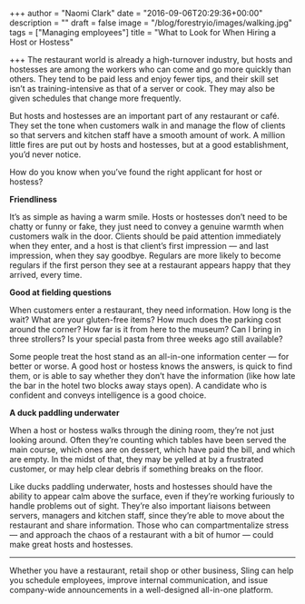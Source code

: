 +++
author = "Naomi Clark"
date = "2016-09-06T20:29:36+00:00"
description = ""
draft = false
image = "/blog/forestryio/images/walking.jpg"
tags = ["Managing employees"]
title = "What to Look for When Hiring a Host or Hostess"

+++
The restaurant world is already a high-turnover industry, but hosts and hostesses are among the workers who can come and go more quickly than others. They tend to be paid less and enjoy fewer tips, and their skill set isn’t as training-intensive as that of a server or cook. They may also be given schedules that change more frequently.

But hosts and hostesses are an important part of any restaurant or café. They set the tone when customers walk in and manage the flow of clients so that servers and kitchen staff have a smooth amount of work. A million little fires are put out by hosts and hostesses, but at a good establishment, you’d never notice.

How do you know when you’ve found the right applicant for host or hostess?

**Friendliness**

It’s as simple as having a warm smile. Hosts or hostesses don’t need to be chatty or funny or fake, they just need to convey a genuine warmth when customers walk in the door. Clients should be paid attention immediately when they enter, and a host is that client’s first impression — and last impression, when they say goodbye. Regulars are more likely to become regulars if the first person they see at a restaurant appears happy that they arrived, every time.

**Good at fielding questions**

When customers enter a restaurant, they need information. How long is the wait? What are your gluten-free items? How much does the parking cost around the corner? How far is it from here to the museum? Can I bring in three strollers? Is your special pasta from three weeks ago still available?

Some people treat the host stand as an all-in-one information center — for better or worse. A good host or hostess knows the answers, is quick to find them, or is able to say whether they don’t have the information (like how late the bar in the hotel two blocks away stays open). A candidate who is confident and conveys intelligence is a good choice.

**A duck paddling underwater**

When a host or hostess walks through the dining room, they’re not just looking around. Often they’re counting which tables have been served the main course, which ones are on dessert, which have paid the bill, and which are empty. In the midst of that, they may be yelled at by a frustrated customer, or may help clear debris if something breaks on the floor.

Like ducks paddling underwater, hosts and hostesses should have the ability to appear calm above the surface, even if they’re working furiously to handle problems out of sight. They’re also important liaisons between servers, managers and kitchen staff, since they’re able to move about the restaurant and share information. Those who can compartmentalize stress — and approach the chaos of a restaurant with a bit of humor — could make great hosts and hostesses.

* * *

Whether you have a restaurant, retail shop or other business, Sling can help you schedule employees, improve internal communication, and issue company-wide announcements in a well-designed all-in-one platform.